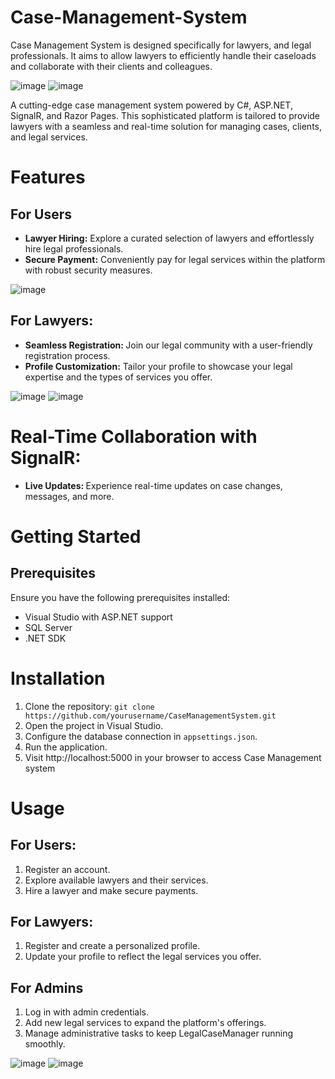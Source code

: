 # Case-Management-System
Case Management System is designed specifically for lawyers, and legal professionals. It aims to allow lawyers to efficiently handle their caseloads and collaborate with their clients and colleagues.

![image](https://github.com/omeirr13/Case-Management-System/assets/74139343/53d4dff5-7c33-4036-9b97-4c856abaa734)
![image](https://github.com/omeirr13/Case-Management-System/assets/74139343/cc438712-dc6e-4ab1-893e-4386e45c8373)

A cutting-edge case management system powered by C#, ASP.NET, SignalR, and Razor Pages. This sophisticated platform is tailored to provide lawyers with a seamless and real-time solution for managing cases, clients, and legal services.

# Features
## For Users
<ul>
  <li><b>Lawyer Hiring:</b> Explore a curated selection of lawyers and effortlessly hire legal professionals.</li>
  <li><b>Secure Payment:</b> Conveniently pay for legal services within the platform with robust security measures.</li>
</ul>

![image](https://github.com/omeirr13/Case-Management-System/assets/74139343/1ebc889f-6bde-424d-b570-b4c84f7c28fb)

## For Lawyers:
<ul>
  <li><b>Seamless Registration: </b>Join our legal community with a user-friendly registration process. </li> 
  <li> <b>Profile Customization:</b> Tailor your profile to showcase your legal expertise and the types of services you offer.</li>
</ul>

![image](https://github.com/omeirr13/Case-Management-System/assets/74139343/b4ac100e-98d0-4c7e-8576-5478e2817f4a)
![image](https://github.com/omeirr13/Case-Management-System/assets/74139343/37f6dce1-c835-4473-a126-df5ef04bfd5c)


# Real-Time Collaboration with SignalR:
<ul>
  <li><b>Live Updates: </b>Experience real-time updates on case changes, messages, and more.</li>
</ul>

# Getting Started
## Prerequisites
Ensure you have the following prerequisites installed:
<ul>
  <li>Visual Studio with ASP.NET support</li>
  <li>SQL Server</li>
  <li>.NET SDK</li>
</ul>

# Installation
<ol>
  <li>Clone the repository: <code>git clone https://github.com/yourusername/CaseManagementSystem.git</code></li>
  <li>Open the project in Visual Studio.</li>
  <li>Configure the database connection in <code>appsettings.json</code>.</li>
  <li>Run the application.</li>
  <li>Visit http://localhost:5000 in your browser to access Case Management system</li>
</ol>

# Usage
## For Users:
<ol>
  <li>Register an account.</li>
  <li>Explore available lawyers and their services.</li>
  <li>Hire a lawyer and make secure payments.</li>
</ol>

## For Lawyers:
<ol>
  <li>Register and create a personalized profile.</li>
  <li>Update your profile to reflect the legal services you offer.</li>
</ol>

## For Admins
<ol>
  <li>Log in with admin credentials.</li>
  <li>Add new legal services to expand the platform's offerings.</li>
  <li>Manage administrative tasks to keep LegalCaseManager running smoothly.</li>
</ol>

![image](https://github.com/omeirr13/Case-Management-System/assets/74139343/94f30664-c092-4cef-ab9d-0cecd1d98788)
![image](https://github.com/omeirr13/Case-Management-System/assets/74139343/95b0dd8f-84b8-4d78-937e-392eb8c6b969)
